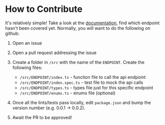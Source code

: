 # How to Contribute

It's relatively simple! Take a look at the [documentation](https://api.norcapsecurities.com/admin_v3/documentation), find which endpoint hasn't been covered
yet. Normally, you will want to do the following on github:

1. Open an issue

2. Open a pull request addressing the issue

3. Create a folder in `/src` with the name of the `ENDPOINT`. Create the following files:

   - `/src/ENDPOINT/index.ts` - function file to call the api endpoint
   - `/src/ENDPOINT/index.spec.ts` - test file to mock the api calls
   - `/src/ENDPOINT/types.ts` - types file just for this specific endpoint
   - `/src/ENDPOINT/enums.ts` - enums file (optional)

4. Once all the lints/tests pass locally, edit `package.json` and bump the version number (e.g. 0.0.1 -> 0.0.2).

5. Await the PR to be approved!
